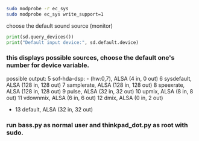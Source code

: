 ```sh
sudo modprobe -r ec_sys
sudo modprobe ec_sys write_support=1
```

choose the default sound source (monitor)

```py
print(sd.query_devices())
print("Default input device:", sd.default.device)
```


### this displays possible sources, choose the default one's number for device variable.

possible output:
   5 sof-hda-dsp: - (hw:0,7), ALSA (4 in, 0 out)
   6 sysdefault, ALSA (128 in, 128 out)
   7 samplerate, ALSA (128 in, 128 out)
   8 speexrate, ALSA (128 in, 128 out)
   9 pulse, ALSA (32 in, 32 out)
  10 upmix, ALSA (8 in, 8 out)
  11 vdownmix, ALSA (6 in, 6 out)
  12 dmix, ALSA (0 in, 2 out)
* 13 default, ALSA (32 in, 32 out)

### run bass.py as normal user and thinkpad_dot.py as root with sudo.